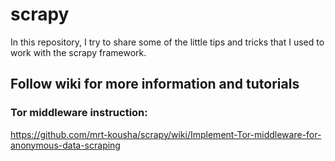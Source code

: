 # scrapy
In this repository, I try to share some of the little tips and tricks that I used to work with the scrapy framework. 



## Follow wiki for more information and tutorials
### Tor middleware instruction:
  https://github.com/mrt-kousha/scrapy/wiki/Implement-Tor-middleware-for-anonymous-data-scraping
